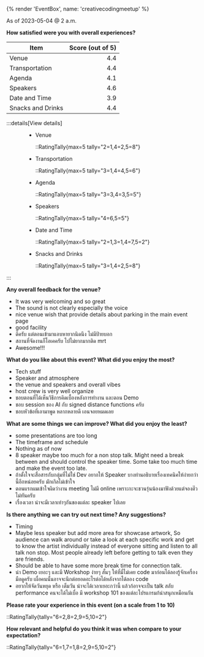 {% render 'EventBox', name: 'creativecodingmeetup' %}

As of 2023-05-04 @ 2 a.m.

**How satisfied were you with overall experiences?**

| Item | Score (out of 5) |
| --- | ---:|
| Venue | 4.4 |
| Transportation | 4.4 |
| Agenda | 4.1 |
| Speakers | 4.6 |
| Date and Time | 3.9 |
| Snacks and Drinks | 4.4 |

:::details[View details]
<div style="max-width: 400px; margin: 0 auto">

- Venue

  ::RatingTally{max=5 tally="2=1,4=2,5=8"}

- Transportation

  ::RatingTally{max=5 tally="3=1,4=4,5=6"}

- Agenda

  ::RatingTally{max=5 tally="3=3,4=3,5=5"}

- Speakers

  ::RatingTally{max=5 tally="4=6,5=5"}

- Date and Time

  ::RatingTally{max=5 tally="2=1,3=1,4=7,5=2"}

- Snacks and Drinks

  ::RatingTally{max=5 tally="3=1,4=2,5=8"}

</div>
:::

**Any overall feedback for the venue?**

- It was very welcoming and so great
- The sound is not clearly especially the voice
- nice venue wish that provide details about parking in the main event page
- good facility
- ดีครับ แต่ตอนเข้ามาแอบหายากนิดนึง ไม่มีป้ายบอก
- สถานที่จัดงานก็โอเคครับ ไปไม่ยากมากติด mrt
- Awesome!!!

**What do you like about this event? What did you enjoy the most?**

- Tech stuff
- Speaker and atmosphere
- the venue and speakers and overall vibes
- host crew is very well organize
- ชอบตอนที่ได้เห็นวิธีการคิดเบื้องหลังการทำงาน และตอน Demo
- ชอบ session ของ AI กับ signed distance functions ครับ
- ชอบหัวข้อที่เอามาพูด หลากหลายดี เอนจอยหมดเลย

**What are some things we can improve? What did you enjoy the least?**

- some presentations are too long
- The timeframe and schedule
- Nothing as of now
- 8 speaker maybe too much for a non stop talk. Might need a break between and should control the speaker time. Some take too much time and make the event too late.
- ถ้าตั้งใจจะสื่อสารกับกลุ่มที่ไม่ใช่ Dev อยากให้ Speaker บางท่านอธิบายเรื่องเทคนิคให้ง่ายกว่านี้อีกหน่อยครับ มักเกิลไม่เข้าใจ
- ตอนแรกผมเข้าใจผิดว่างาน meeting ไม่มี online เพราะกะจะชวนรุ่นน้องมาฟังด้วยแต่จองต๊๋วไม่ทันครับ
- เรื่องเวลา น่าจะมีเวลาเท่าๆกันของแต่ละ speaker ไปเลย

**Is there anything we can try out next time? Any suggestions?**

- Timing
- Maybe less speaker but add more area for showcase artwork, So audience can walk around or take a look at each specific work and get to know the artist individually instead of everyone sitting and listen to all talk non stop. Most people already left before getting to talk even they are friends.
- Should be able to have some more break time for connection talk.
- น่า Demo เยอะๆ และมี Workshop ง่ายๆ สั้นๆ ให้ที่มี่ไม่เคย code มาก่อนได้ลองรู้จักเครื่องมือดูครับ เผื่อคนนั้นอาจจะนึกต่อยอดอะไรต่อได้หลังจากได้ลอง code
- อยากให้จัดวันหยุด หรือ เต็มวัน น่าจะได้เวลาเยอะกว่านี้ แล้วก้อาจจะเป็น talk สลับ performance คนจะได้ไม่เบื่อ มี workshop 101 ของแต่ละโปรแกรมก้น่าสนุกเหมือนกัน

**Please rate your experience in this event (on a scale from 1 to 10)**

::RatingTally{tally="6=2,8=2,9=5,10=2"}

**How relevant and helpful do you think it was when compare to your expectation?**

::RatingTally{tally="6=1,7=1,8=2,9=5,10=2"}
